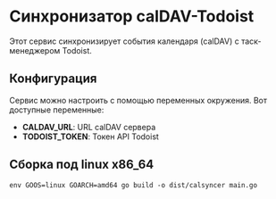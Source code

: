 # Синхронизатор calDAV-Todoist

Этот сервис синхронизирует события календаря (calDAV) с таск-менеджером Todoist.

## Конфигурация

Сервис можно настроить с помощью переменных окружения. Вот доступные переменные:

- **CALDAV_URL**: URL calDAV сервера
- **TODOIST_TOKEN**: Токен API Todoist

## Сборка под linux x86_64

    env GOOS=linux GOARCH=amd64 go build -o dist/calsyncer main.go

